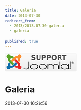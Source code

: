 ```yaml
---
title: Galeria
date: 2013-07-30
redirect_from: 
  - 2013/2013.07.30-galeria
  - galeria

published: true
---
```



![/assets/posts/2013/2013-07-30-galeria/white.png](/assets/posts/2013/2013-07-30-galeria/white.png)

# Galeria

<time>2013-07-30 16:26:56</time>






<!--{{json:{"created_date":"2013-07-30 16:26:56","publish_down":"0000-00-00 00:00:00","id":"5235"}}}-->